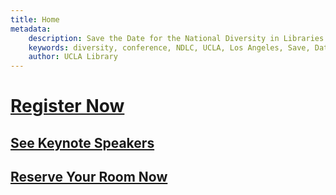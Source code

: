 ```yaml
---
title: Home
metadata:
    description: Save the Date for the National Diversity in Libraries Conference (NDLC) 2016 UCLA, Los Angeles, California where library staff discuss issues relating to diversity.
    keywords: diversity, conference, NDLC, UCLA, Los Angeles, Save, Date, national, 2016, what is diversity, diversity committee
    author: UCLA Library
---
```

# [Register Now](../04.registration/registration.md)

## [See Keynote Speakers](../02.ndlc-program/program.md)

## [Reserve Your Room Now](../05.housing/about.md)
